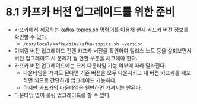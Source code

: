 # 8.1 카프카 버전 업그레이드를 위한 준비

- 카프카에서 제공하는 kafka-topics.sh 명령어를 이용해 현재 카프카 버전 정보를 확인할 수 있다.
    - `/usr/local/kafka/bin/kafka-topics.sh —version`
- 이처럼 버전 업그레이드 전엔 카프카 버전을 확인하여 릴리스 노트 등을 살펴보면서 버전 업그레이드 시 문제가 될 만한 부분을 체크해야 한다.
- 카프카 버전 업그레이드에는 크게 다운타임 가능 여부에 따라 달라진다.
    - 다운타임을 가져도 된다면 기존 버전을 모두 다운시키고 새 버전 카프카를 배포하면 되므로 간단하게 업그레이드 가능하다.
    - 하지만 카프카의 다운타임은 웬만하면 가져서는 안된다.
- 다운타임 없이 롤링 업그레이드를 할 수 있다.

